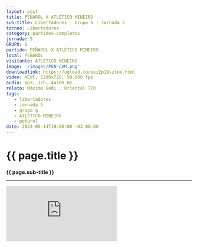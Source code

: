 ```yaml
---
layout: post
title: PEÑAROL X ATLÉTICO MINEIRO
sub-title: Libertadores · Grupo G · Jornada 5
torneo: Libertadores
category: partidos-completos
jornada: 5
GRUPO: G
partido: PEÑAROL X ATLÉTICO MINEIRO
local: PEÑAROL
visitante: ATLÉTICO MINEIRO
image: '/images/PEN-CAM.png'
downloadlink: https://uqload.to/pez2p19szlnx.html
video: HEVC, 1280x720, 50.000 fps
audio: mp3, 1ch, 44100 Hz
relato: Máximo Goñi . Oriental 770
tags:
   - libertadores
   - jornada 5
   - grupo g
   - ATLÉTICO MINEIRO
   - peñarol
date: 2024-05-14T19:00:00 -03:00:00
---
```


<div class="mt-5 mb-4 dyuthi_regular">
    <h1 class="text-success kustom_culture">
        {{ page.title }} 
    </h1>
    <strong>{{ page.sub-title }}</strong>
    <hr>
</div>
<div class="container embed-responsive embed-responsive-16by9 position-relative"> 
    <iframe class="position-relative w-100 h-100 border-0" src="https://uqload.to/embed-pez2p19szlnx.html" frameborder=0 marginwidth=0 marginheight=0 scrolling=NO allowfullscreen><div style="height: 1000px;"></div></iframe> 
</div>

